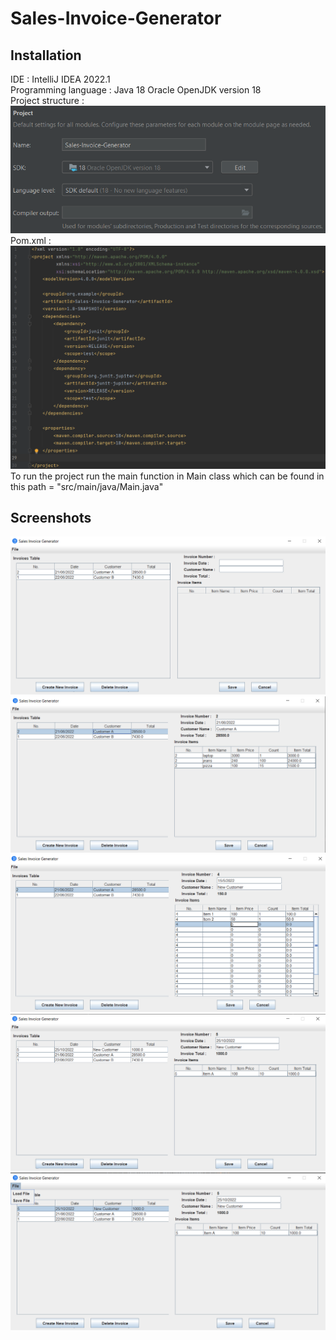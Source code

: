 # Sales-Invoice-Generator

## Installation

IDE : IntelliJ IDEA 2022.1<br>
Programming language : Java 18 Oracle OpenJDK version 18<br>
Project structure :<br>
![Project structure](https://github.com/WaleedAhmedTest/Sales-Invoice-Generator/blob/main/images/project_structure.png)<br>
Pom.xml :<br>
![Pom.xml](https://github.com/WaleedAhmedTest/Sales-Invoice-Generator/blob/main/images/pom.png)
To run the project run the main function in Main class which can be found in this path = "src/main/java/Main.java"<br>

## Screenshots
![Screenshot](https://github.com/AmrMomtaz/Sales-Invoice-Generator/blob/main/images/screenshot1.png)
![Screenshot](https://github.com/AmrMomtaz/Sales-Invoice-Generator/blob/main/images/screenshot2.png)
![Screenshot](https://github.com/AmrMomtaz/Sales-Invoice-Generator/blob/main/images/screenshot3.png)
![Screenshot](https://github.com/AmrMomtaz/Sales-Invoice-Generator/blob/main/images/screenshot4.png)
![Screenshot](https://github.com/AmrMomtaz/Sales-Invoice-Generator/blob/main/images/screenshot5.png)
